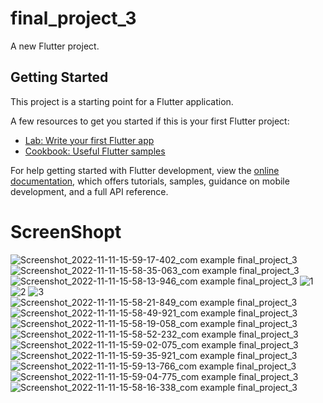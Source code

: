# final_project_3

A new Flutter project.

## Getting Started

This project is a starting point for a Flutter application.

A few resources to get you started if this is your first Flutter project:

- [Lab: Write your first Flutter app](https://docs.flutter.dev/get-started/codelab)
- [Cookbook: Useful Flutter samples](https://docs.flutter.dev/cookbook)

For help getting started with Flutter development, view the
[online documentation](https://docs.flutter.dev/), which offers tutorials,
samples, guidance on mobile development, and a full API reference.


# ScreenShopt

![Screenshot_2022-11-11-15-59-17-402_com example final_project_3](https://user-images.githubusercontent.com/106115385/201356160-d1645b63-9a18-49b4-a2b4-c2485b7ca093.jpg)
![Screenshot_2022-11-11-15-58-35-063_com example final_project_3](https://user-images.githubusercontent.com/106115385/201356170-e4456c8f-c49e-4db8-a158-e1590fa7740c.jpg)
![Screenshot_2022-11-11-15-58-13-946_com example final_project_3](https://user-images.githubusercontent.com/106115385/201356180-b36d24ef-72af-467b-8816-65037752b99d.jpg)
![1](https://user-images.githubusercontent.com/106115385/201356187-8ed823bb-dfd0-4d4a-9236-cd6c37ac1f09.jpg)
![2](https://user-images.githubusercontent.com/106115385/201356191-fac60822-36ce-48af-86cb-3478a638dd9d.jpg)
![3](https://user-images.githubusercontent.com/106115385/201356204-231a7b2f-d007-4bde-bf71-2fea52d23a64.jpg)
![Screenshot_2022-11-11-15-58-21-849_com example final_project_3](https://user-images.githubusercontent.com/106115385/201356210-ef21005b-31ed-43ea-8e2f-4f530c1c8863.jpg)
![Screenshot_2022-11-11-15-58-49-921_com example final_project_3](https://user-images.githubusercontent.com/106115385/201356215-3b23a1bf-127e-47b3-849d-1b46688a1197.jpg)
![Screenshot_2022-11-11-15-58-19-058_com example final_project_3](https://user-images.githubusercontent.com/106115385/201356220-b652ae04-ea1f-49fb-88bc-e8539ca3e478.jpg)
![Screenshot_2022-11-11-15-58-52-232_com example final_project_3](https://user-images.githubusercontent.com/106115385/201356227-8205e2d3-af08-4c5f-8268-e2b07858f4d4.jpg)
![Screenshot_2022-11-11-15-59-02-075_com example final_project_3](https://user-images.githubusercontent.com/106115385/201356235-e4facc3e-6493-4870-bb91-452b0fd1a0bf.jpg)
![Screenshot_2022-11-11-15-59-35-921_com example final_project_3](https://user-images.githubusercontent.com/106115385/201356243-c31d8641-9553-4528-bd51-abe97ef6e8a9.jpg)
![Screenshot_2022-11-11-15-59-13-766_com example final_project_3](https://user-images.githubusercontent.com/106115385/201356249-af1c9002-0aa1-4533-8fba-683d583b5a7f.jpg)
![Screenshot_2022-11-11-15-59-04-775_com example final_project_3](https://user-images.githubusercontent.com/106115385/201356250-1cdc43b2-d10f-4832-99b7-ea33dc9ba3a7.jpg)
![Screenshot_2022-11-11-15-58-16-338_com example final_project_3](https://user-images.githubusercontent.com/106115385/201356257-be38a313-fc8f-4ccb-9568-bd6273d3d4f8.jpg)


